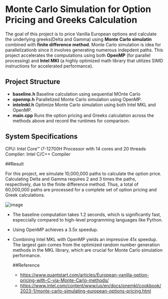 # Monte Carlo Simulation for Option Pricing and Greeks Calculation

The goal of this project is to price Vanilla European options and calculate the underlying greeks(Delta and Gamma) using **Monte Carlo simulatin** combined with **finite difference method**.
Monte Carlo simulation is idea for parallelizationb since it involves generating numerous indepdent paths. This project accelerates the computations using both **OpenMP** (for parallel processing) and **Intel MKl** (a highly optimized math library that utilizes SIMD instructions for accelerated performance).

## Project Structure 

- **baseline.h** Baseline calculation using sequential MOnte Carlo
- **openmp.h**   Parallelized Monte Carlo simulation using OpenMP.
- **intelmkl.h** Optimize Monte Carlo simulation using both Intel MKL and OpenMP.
- **main.cpp**   Runs the option pricing and Greeks calculation across the methods above and record the runtimes for comparison.

## System Specifications

CPU: Intel Core™ i7-12700H Processor with 14 cores and 20 threads 
Compiler: Intel C/C++ Compiler

##Result

For this project, we simulate 10,000,000 paths to calculate the option price. Calculating Delta and Gamma requires 2 and 3 times the paths, respectively, due to the finite difference method. Thus, a total of 60,000,000 paths are processed for a complete set of option pricing and Greek calculations.

![image](https://github.com/user-attachments/assets/42f46092-8101-4bef-a5d1-dcdb1ad02d54)

- The baseline computation takes 1.2 seconds, which is significantly fast, especcially compared to high-level programming languages like Python.
- Using OpenMP achieves a 3.5x speedup.
- Combining Intel MKL with OpenMP yields an impressive 41x speedup. The largest gain comes from the optimized random number generation methods in the MKL library, which are crucial for Monte Carlo simulation performance.

  ##Reference
  - https://www.quantstart.com/articles/European-vanilla-option-pricing-with-C-via-Monte-Carlo-methods/
  - https://www.intel.com/content/www/us/en/docs/onemkl/cookbook/2023-1/monte-carlo-simulating-european-options-pricing.html

